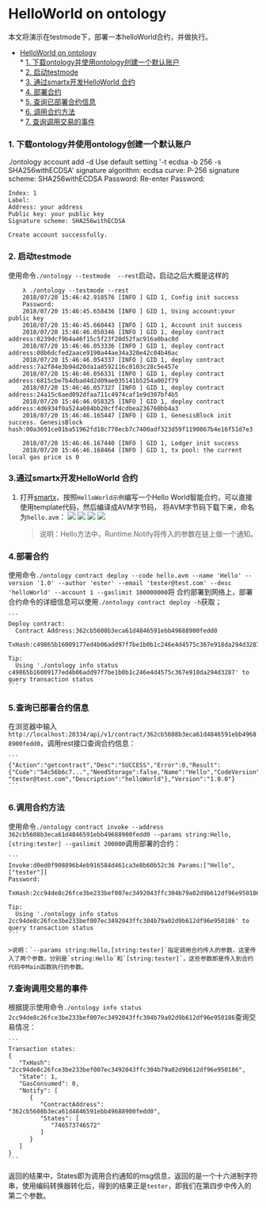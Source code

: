# HelloWorld on ontology

本文将演示在testmode下，部署一本helloWorld合约，并做执行。

* [HelloWorld on ontology](#helloworld-on-ontology)  
		* [1. 下载ontology并使用ontology创建一个默认账户](#1-下载ontology并使用ontology创建一个默认账户)  
		* [2. 启动testmode](#2-启动testmode)  
		* [3. 通过smartx开发HelloWorld 合约](#3通过smartx开发helloworld-合约)  
		* [4. 部署合约](#4部署合约)  
		* [5. 查询已部署合约信息](#5查询已部署合约信息)  
		* [6. 调用合约方法](#6调用合约方法)  
		* [7. 查询调用交易的事件](#7查询调用交易的事件)  

### 1. 下载ontology并使用ontology创建一个默认账户
  ./ontology account add -d
    Use default setting '-t ecdsa -b 256 -s SHA256withECDSA'
            signature algorithm: ecdsa
            curve: P-256
            signature scheme: SHA256withECDSA
    Password:
    Re-enter Password:

    Index: 1
    Label:
    Address: your address
    Public key: your public key
    Signature scheme: SHA256withECDSA

    Create account successfully.

### 2. 启动testmode
  使用命令`./ontology --testmode  --rest`启动，启动之后大概是这样的
```
    λ ./ontology --testmode --rest
    2018/07/20 15:46:42.918576 [INFO ] GID 1, Config init success
    Password:
    2018/07/20 15:46:45.658436 [INFO ] GID 1, Using account:your public key
    2018/07/20 15:46:45.660443 [INFO ] GID 1, Account init success
    2018/07/20 15:46:46.050346 [INFO ] GID 1, deploy contract address:0239dcf9b4a46f15c5f23f20d52fac916a0bac0d
    2018/07/20 15:46:46.053336 [INFO ] GID 1, deploy contract address:08b6dcfed2aace9190a44ae34a320e42c04b46ac
    2018/07/20 15:46:46.054337 [INFO ] GID 1, deploy contract address:7a2f84e3b94d20da1a8592116c0103c28c5e457e
    2018/07/20 15:46:46.056331 [INFO ] GID 1, deploy contract address:6815cbe7b4dbad4d2d09ae035141b5254a002f79
    2018/07/20 15:46:46.057327 [INFO ] GID 1, deploy contract address:24a15c6aed092dfaa711c4974caf1e9d307bf4b5
    2018/07/20 15:46:46.058325 [INFO ] GID 1, deploy contract address:4d6934f0a524a084bb20cff4cdbea236760bb4a3
    2018/07/20 15:46:46.165447 [INFO ] GID 1, GenesisBlock init success. GenesisBlock hash:00a3691ce01ba51962fd18c770ecb7c7400adf323d59f1190867b4e16f51d7e3

    2018/07/20 15:46:46.167440 [INFO ] GID 1, Ledger init success
    2018/07/20 15:46:46.168464 [INFO ] GID 1, tx pool: the current local gas price is 0
```
   
### 3.通过smartx开发HelloWorld 合约
1. 打开[smartx](http://smartx.ont.io)，按照`HelloWorld示例`编写一个Hello World智能合约，可以直接使用template代码，然后编译成AVM字节码，
将AVM字节码下载下来，命名为`hello.avm`：
![](https://github.com/luodanwg/documentation/blob/master/Best%20Practices/1.png)
![](https://github.com/luodanwg/documentation/blob/master/Best%20Practices/2.png)
![](https://github.com/luodanwg/documentation/blob/master/Best%20Practices/3.png)
![](https://github.com/luodanwg/documentation/blob/master/Best%20Practices/4.png)

    >说明：Hello方法中，Runtime.Notify将传入的参数在链上做一个通知。

### 4.部署合约
使用命令`./ontology contract deploy --code hello.avm --name 'Hello' --version '1.0' --author 'ester' --email 'tester@test.com' --desc 'helloWorld' --account 1 --gaslimit 100000000`将
合约部署到网络上，部署合约命令的详细信息可以使用`./ontology contract deploy -h`获取；

    ```
    Deploy contract:
      Contract Address:362cb5608b3eca61d4846591ebb49688900fedd0
      TxHash:c49865b16009177ed4b06add97f7be1b0b1c246e4d4575c367e918da294d3287
    
    Tip:
      Using './ontology info status c49865b16009177ed4b06add97f7be1b0b1c246e4d4575c367e918da294d3287' to query transaction status
    ```
### 5.查询已部署合约信息
在浏览器中输入`http://localhost:20334/api/v1/contract/362cb5608b3eca61d4846591ebb49688900fedd0`，调用rest接口查询合约信息：
    
    ```
    {"Action":"getcontract","Desc":"SUCCESS","Error":0,"Result":{"Code":"54c56b6c7...","NeedStorage":false,"Name":"Hello","CodeVersion":"1.0","Author":"ester","Email":
    "tester@test.com","Description":"helloWorld"},"Version":"1.0.0"}
    ```
### 6.调用合约方法
使用命令`./ontology contract invoke --address 362cb5608b3eca61d4846591ebb49688900fedd0 --params string:Hello,[string:tester] --gaslimit 200000`调用部署的合约：

    ```
    Invoke:d0ed0f908896b4eb916584d461ca3e8b60b52c36 Params:["Hello",["tester"]]
    Password:
      TxHash:2cc94de8c26fce3be233bef007ec3492043ffc304b79a02d9b612df96e950186
    
    Tip:
      Using './ontology info status 2cc94de8c26fce3be233bef007ec3492043ffc304b79a02d9b612df96e950186' to query transaction status
    ```

    >说明：`--params string:Hello,[string:tester]`指定调用合约传入的参数，这里传入了两个参数，分别是`string:Hello`和`[string:tester]`，这些参数即是传入到合约代码中Main函数执行的参数。

### 7.查询调用交易的事件
根据提示使用命令`./ontology info status 2cc94de8c26fce3be233bef007ec3492043ffc304b79a02d9b612df96e950186`查询交易情况：

    ```
    Transaction states:
    {
       "TxHash": "2cc94de8c26fce3be233bef007ec3492043ffc304b79a02d9b612df96e950186",
       "State": 1,
       "GasConsumed": 0,
       "Notify": [
          {
             "ContractAddress": "362cb5608b3eca61d4846591ebb49688900fedd0",
             "States": [
                "746573746572"
             ]
          }
       ]
    }
    ```

返回的结果中，States即为调用合约通知的msg信息，返回的是一个十六进制字符串，使用编码转换器转化后，得到的结果正是`tester`，即我们在第四步中传入的第二个参数。

